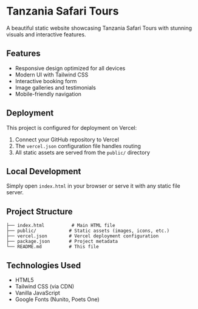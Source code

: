 # Tanzania Safari Tours

A beautiful static website showcasing Tanzania Safari Tours with stunning visuals and interactive features.

## Features

- Responsive design optimized for all devices
- Modern UI with Tailwind CSS
- Interactive booking form
- Image galleries and testimonials
- Mobile-friendly navigation

## Deployment

This project is configured for deployment on Vercel:

1. Connect your GitHub repository to Vercel
2. The `vercel.json` configuration file handles routing
3. All static assets are served from the `public/` directory

## Local Development

Simply open `index.html` in your browser or serve it with any static file server.

## Project Structure

```
├── index.html          # Main HTML file
├── public/            # Static assets (images, icons, etc.)
├── vercel.json        # Vercel deployment configuration
├── package.json       # Project metadata
└── README.md          # This file
```

## Technologies Used

- HTML5
- Tailwind CSS (via CDN)
- Vanilla JavaScript
- Google Fonts (Nunito, Poets One)